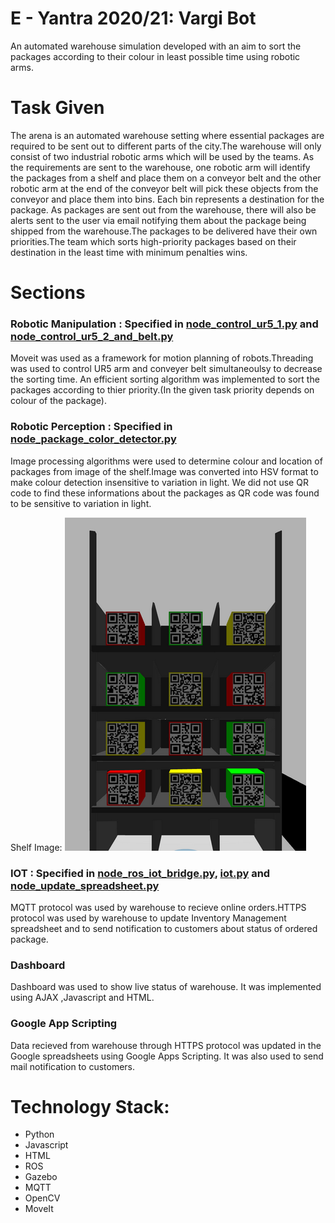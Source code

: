 # E - Yantra 2020/21: Vargi Bot

An automated warehouse simulation developed with an aim to sort the packages according to their colour in least possible time using robotic arms.

# Task Given

The arena is an automated warehouse setting where essential packages are required to be sent out to different parts of the city.The warehouse will only consist of two industrial robotic arms which will be used by the teams. As the requirements are sent to the warehouse, one robotic arm will identify the packages from a shelf and place them on a conveyor belt and the other robotic arm at the end of the conveyor belt will pick these objects from the conveyor and place them into bins. Each bin represents a destination for the package. As packages are sent out from the warehouse, there will also be alerts sent to the user via email notifying them about the package being shipped from the warehouse.The packages to be delivered have their own priorities.The team which sorts high-priority packages based on their destination in the least time with minimum penalties wins.


# Sections

### Robotic Manipulation : Specified in [node_control_ur5_1.py](https://github.com/MishaelThomas/eYRC-2020-21/blob/main/pkg_task5/scripts/node_control_ur5_1.py) and [node_control_ur5_2_and_belt.py](https://github.com/MishaelThomas/eYRC-2020-21/blob/main/pkg_task5/scripts/node_control_ur5_2_and_belt.py)

Moveit was used as a framework for motion planning of robots.Threading was used to control UR5 arm and conveyer belt simultaneoulsy to decrease the sorting time. An efficient sorting algorithm was implemented to sort the packages according to thier priority.(In the given task priority depends on colour of the package).

### Robotic Perception : Specified in [node_package_color_detector.py](https://github.com/MishaelThomas/eYRC-2020-21/blob/main/pkg_task5/scripts/node_package_color_detector.py)

Image processing algorithms were used to determine colour and location of packages from image of the shelf.Image was converted into HSV format to make colour detection insensitive to variation in light. We did not use QR code to find these informations about the packages as QR code was found to be sensitive to variation in light.

Shelf Image: 
![alt text](Shelf_image.png)

### IOT : Specified in [node_ros_iot_bridge.py](https://github.com/MishaelThomas/eYRC-2020-21/blob/main/pkg_ros_iot_bridge/scripts/node_ros_iot_bridge.py), [iot.py](https://github.com/MishaelThomas/eYRC-2020-21/tree/main/pkg_ros_iot_bridge/scripts/pyiot) and [node_update_spreadsheet.py](https://github.com/MishaelThomas/eYRC-2020-21/blob/main/pkg_task5/scripts/node_update_spreadsheets.py)

MQTT protocol was used by warehouse to recieve online orders.HTTPS protocol was used by warehouse to update Inventory Management spreadsheet and to send notification to customers about status of ordered package.

### Dashboard 

Dashboard was used to show live status of warehouse. It was implemented using AJAX ,Javascript and HTML.

### Google App Scripting

Data recieved from warehouse through HTTPS protocol was updated in the Google spreadsheets using Google Apps Scripting. It was also used to send mail notification to customers.

# Technology Stack:

* Python
* Javascript
* HTML
* ROS
* Gazebo
* MQTT
* OpenCV
* MoveIt











